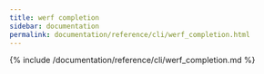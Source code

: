 ```yaml
---
title: werf completion
sidebar: documentation
permalink: documentation/reference/cli/werf_completion.html
---
```


{% include /documentation/reference/cli/werf_completion.md %}
